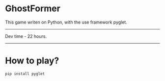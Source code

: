 # GhostFormer
This game writen on Python, with the use framework pyglet.
___
Dev time - 22 hours.
___
# How to play?
```
pip install pyglet
```
